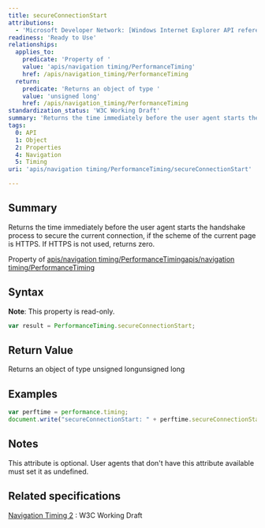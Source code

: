 ```yaml
---
title: secureConnectionStart
attributions:
  - 'Microsoft Developer Network: [Windows Internet Explorer API reference Article](http://msdn.microsoft.com/en-us/library/ie/hh828809%28v=vs.85%29.aspx)'
readiness: 'Ready to Use'
relationships:
  applies_to:
    predicate: 'Property of '
    value: 'apis/navigation timing/PerformanceTiming'
    href: /apis/navigation_timing/PerformanceTiming
  return:
    predicate: 'Returns an object of type '
    value: 'unsigned long'
    href: /apis/navigation_timing/PerformanceTiming
standardization_status: 'W3C Working Draft'
summary: 'Returns the time immediately before the user agent starts the handshake process to secure the current connection, if the scheme of the current page is HTTPS. If HTTPS is not used, returns zero.'
tags:
  0: API
  1: Object
  2: Properties
  4: Navigation
  5: Timing
uri: 'apis/navigation timing/PerformanceTiming/secureConnectionStart'

---
```

## <span>Summary</span>

Returns the time immediately before the user agent starts the handshake process to secure the current connection, if the scheme of the current page is HTTPS. If HTTPS is not used, returns zero.

Property of [apis/navigation timing/PerformanceTiming](/apis/navigation_timing/PerformanceTiming)[apis/navigation timing/PerformanceTiming](/apis/navigation_timing/PerformanceTiming)

## <span>Syntax</span>

**Note**: This property is read-only.

``` js
var result = PerformanceTiming.secureConnectionStart;
```

## <span>Return Value</span>

Returns an object of type unsigned longunsigned long

## <span>Examples</span>

``` js
var perftime = performance.timing;
document.write("secureConnectionStart: " + perftime.secureConnectionStart + "<br />");
```

## <span>Notes</span>

This attribute is optional. User agents that don't have this attribute available must set it as undefined.

## <span>Related specifications</span>

[Navigation Timing 2](http://www.w3.org/TR/navigation-timing-2/)
:   W3C Working Draft
